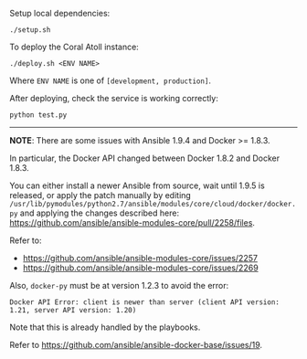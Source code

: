 Setup local dependencies:

    ./setup.sh

To deploy the Coral Atoll instance:

    ./deploy.sh <ENV NAME>

Where `ENV NAME` is one of `[development, production]`.

After deploying, check the service is working correctly:

    python test.py

---

**NOTE**: There are some issues with Ansible 1.9.4 and Docker >= 1.8.3.

In particular, the Docker API changed between Docker 1.8.2 and Docker 1.8.3.

You can either install a newer Ansible from source, wait until 1.9.5 is released,
or apply the patch manually by editing `/usr/lib/pymodules/python2.7/ansible/modules/core/cloud/docker/docker.py`
and applying the changes described here: <https://github.com/ansible/ansible-modules-core/pull/2258/files>.

Refer to:
- <https://github.com/ansible/ansible-modules-core/issues/2257>
- <https://github.com/ansible/ansible-modules-core/issues/2269>

Also, `docker-py` must be at version 1.2.3 to avoid the error:

    Docker API Error: client is newer than server (client API version: 1.21, server API version: 1.20)

Note that this is already handled by the playbooks.

Refer to <https://github.com/ansible/ansible-docker-base/issues/19>.